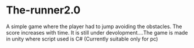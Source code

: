 # The-runner2.0
A simple game where the player had to jump avoiding the obstacles. The score increases with time. It is still under devolopment....The game is made in unity where script used is C#
(Currently suitable only for pc)
<h1></h1>

